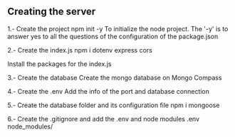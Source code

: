 ## Creating the server
1.- Create the project
npm init -y
To initialize the node project. The '-y' is to answer yes to all the questions of the configuration of the package.json

2.- Create the index.js
npm i dotenv express cors

Install the packages for the index.js

3.- Create the database
Create the mongo database on Mongo Compass

4.- Create the .env
Add the info of the port and database connection

5.- Create the database folder and its configuration file
npm i mongoose

6.- Create the .gitignore and add the .env and node modules
.env
node_modules/